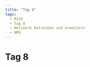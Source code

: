 ```yaml
---
title: "Tag 8"
tags:
  - M145
  - Tag 8
  - Netzwerk betreiben und erweitern
  - NMS
---
```


# Tag 8
